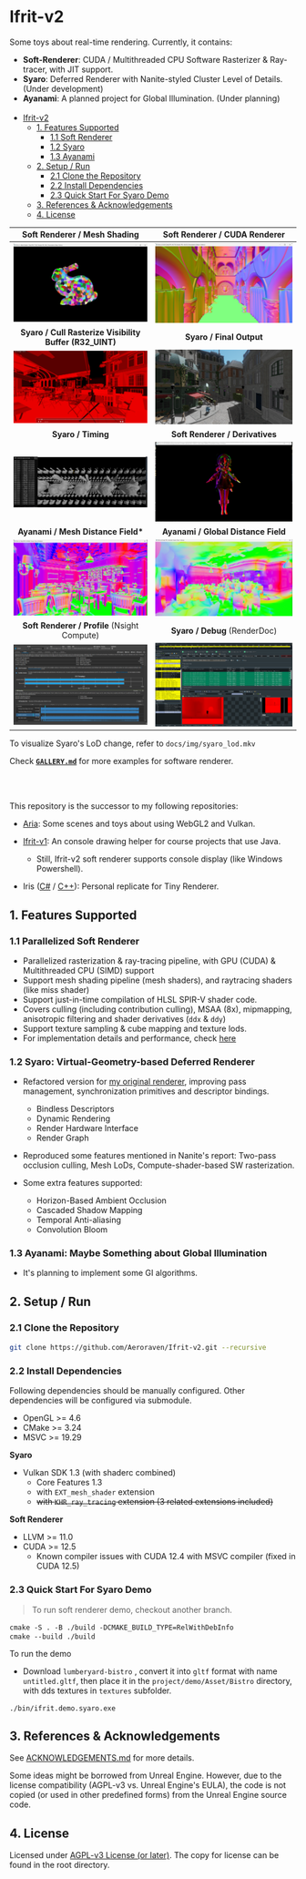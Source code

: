 # Ifrit-v2


Some toys about real-time rendering. Currently, it contains:

- **Soft-Renderer**: CUDA / Multithreaded CPU Software Rasterizer & Ray-tracer, with JIT support.
- **Syaro**: Deferred Renderer with Nanite-styled Cluster Level of Details. (Under development)
- **Ayanami**: A planned project for Global Illumination. (Under planning)
<br/><br/>
- [Ifrit-v2](#ifrit-v2)
  * [1. Features Supported](#1-features-supported)
    + [1.1 Soft Renderer](#11-parallelized-soft-renderer)
    + [1.2 Syaro](#12-syaro--virtual-geometry-based-deferred-renderer)
    + [1.3 Ayanami](#13-ayanami--maybe-something-about-global-illumination)
  * [2. Setup / Run](#2-setup---run)
    + [2.1 Clone the Repository](#21-clone-the-repository)
    + [2.2 Install Dependencies](#22-install-dependencies)
    + [2.3 Quick Start For Syaro Demo](#23-quick-start-for-syaro-demo)
  * [3. References & Acknowledgements](#3-references---acknowledgements)
  * [4. License](#4-license)



| <center>Soft Renderer / Mesh Shading</center>                | <center>Soft Renderer / CUDA Renderer</center>       |
| ------------------------------------------------------------ | ---------------------------------------------------- |
| ![](docs/img/img_demo3.png)                                  | ![](docs/img/img_demo1.png)                          |
| <center>**Syaro / Cull Rasterize Visibility Buffer (R32_UINT)**</center> | <center>**Syaro / Final Output**</center>            |
| ![](docs/img/syaro_clodvisb.png)                             | ![](docs/img/syaro_clod1.png)                        |
| <center>**Syaro / Timing**</center>                          | <center>**Soft Renderer / Derivatives**</center>     |
| <img src="docs/img/img_syaroperf.jpg" style="zoom: 67%;" />  | ![](docs/img/soft_dx1.png)                           |
| <center>**Ayanami / Mesh Distance Field\***</center>         | <center>**Ayanami / Global Distance Field**</center> |
| ![](docs/img/ayanami_meshdf3.png)                            | ![](docs/img/ayanami_globaldf.png)                   |
| <center>**Soft Renderer / Profile** (Nsight Compute)</center> | <center>**Syaro / Debug** (RenderDoc)</center>       |
| ![](docs/img/soft_nscp.png)                                  | ![](docs/img/syaro_diag.png)                         |

To visualize Syaro's LoD change, refer to `docs/img/syaro_lod.mkv`

Check  **[`GALLERY.md`](./docs/gallery.md)** for more examples for software renderer.

<br/><br/>

This repository is the successor to my following repositories: 

- [Aria](https://github.com/Aeroraven/Aria): Some scenes and toys about using WebGL2 and Vulkan.

- [Ifrit-v1](https://github.com/Aeroraven/Ifrit): An console drawing helper for course projects that use Java.
  - Still, Ifrit-v2 soft renderer supports console display (like Windows Powershell).
- Iris ([C#](https://github.com/Aeroraven/Stargazer/tree/main/ComputerGraphics/TinyRenderer) / [C++](https://github.com/Aeroraven/Stargazer/tree/main/ComputerGraphics/Iris)): Personal replicate for Tiny Renderer.



## 1. Features Supported

### 1.1 Parallelized Soft Renderer

- Parallelized rasterization & ray-tracing pipeline, with GPU (CUDA) & Multithreaded CPU (SIMD) support
- Support mesh shading pipeline (mesh  shaders), and raytracing shaders (like miss shader)
- Support just-in-time compilation of HLSL SPIR-V shader code.
- Covers culling (including contribution culling), MSAA (8x), mipmapping,  anisotropic filtering and shader derivatives (`ddx` & `ddy`)
- Support texture sampling & cube mapping and texture lods.
- For implementation details and performance, check [here](./projects/softgraphics/readme.md)



### 1.2 Syaro: Virtual-Geometry-based Deferred Renderer

- Refactored version for [my original renderer](https://github.com/Aeroraven/Aria), improving pass management, synchronization primitives and descriptor bindings.

  - Bindless Descriptors
  - Dynamic Rendering
  - Render Hardware Interface
  - Render Graph

- Reproduced some features mentioned in Nanite's report: Two-pass occlusion culling, Mesh LoDs, Compute-shader-based SW rasterization.

- Some extra features supported:

  - Horizon-Based Ambient Occlusion
  - Cascaded Shadow Mapping
  - Temporal Anti-aliasing
  - Convolution Bloom

### 1.3 Ayanami: Maybe Something about Global Illumination

- It's planning to implement some GI algorithms.
  

## 2. Setup / Run

### 2.1 Clone the Repository

```bash
git clone https://github.com/Aeroraven/Ifrit-v2.git --recursive 
```

### 2.2 Install Dependencies

Following dependencies should be manually configured. Other dependencies will be configured via submodule.

- OpenGL >= 4.6 
- CMake >= 3.24
- MSVC >= 19.29

**Syaro**

- Vulkan SDK 1.3 (with shaderc combined)
  - Core Features 1.3
  - with `EXT_mesh_shader` extension
  - <s>with `KHR_ray_tracing` extension (3 related extensions included)</s>

**Soft Renderer** 

- LLVM >= 11.0
- CUDA >= 12.5
  - Known compiler issues with CUDA 12.4 with MSVC compiler (fixed in CUDA 12.5)

### 2.3 Quick Start For Syaro Demo

> To run soft renderer demo, checkout another branch.

```shell
cmake -S . -B ./build -DCMAKE_BUILD_TYPE=RelWithDebInfo
cmake --build ./build
```

To run the demo

- Download `lumberyard-bistro` , convert it into `gltf` format with name `untitled.gltf`, then place it in the `project/demo/Asset/Bistro` directory, with dds textures in `textures` subfolder.

```shell
./bin/ifrit.demo.syaro.exe
```


## 3. References & Acknowledgements

See [ACKNOWLEDGEMENTS.md](./ACKNOWLEDGEMENTS.md) for more details.

Some ideas might be borrowed from Unreal Engine. However, due to the license compatibility (AGPL-v3 vs. Unreal Engine's EULA), the code is not copied (or used in other predefined forms) from the Unreal Engine source code.

## 4. License

Licensed under [AGPL-v3 License (or later)](https://www.gnu.org/licenses/agpl-3.0.en.html). The copy for license can be found in the root directory. 

